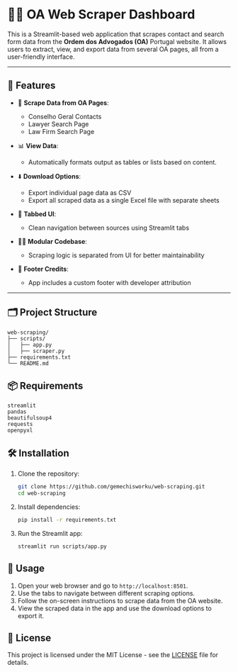 # 🕵️‍♂️ OA Web Scraper Dashboard

This is a Streamlit-based web application that scrapes contact and search form data from the **Ordem dos Advogados (OA)** Portugal website. It allows users to extract, view, and export data from several OA pages, all from a user-friendly interface.

---

## 🚀 Features

- 🔗 **Scrape Data from OA Pages**:
  - Conselho Geral Contacts
  - Lawyer Search Page
  - Law Firm Search Page

- 📊 **View Data**:
  - Automatically formats output as tables or lists based on content.

- ⬇️ **Download Options**:
  - Export individual page data as CSV
  - Export all scraped data as a single Excel file with separate sheets

- 🧭 **Tabbed UI**:
  - Clean navigation between sources using Streamlit tabs

- 🧑‍💻 **Modular Codebase**:
  - Scraping logic is separated from UI for better maintainability

- 🧾 **Footer Credits**:
  - App includes a custom footer with developer attribution

---

## 🗂 Project Structure

```plaintext
web-scraping/
├── scripts/
│   ├── app.py
│   ├── scraper.py
├── requirements.txt
└── README.md
```
## 📦 Requirements
```plaintext
streamlit
pandas
beautifulsoup4
requests
openpyxl
```
## 🛠 Installation
1. Clone the repository:
   ```bash
   git clone https://github.com/gemechisworku/web-scraping.git
   cd web-scraping
   ```
2. Install dependencies:
   ```bash
   pip install -r requirements.txt
    ```
3. Run the Streamlit app:
    ```bash
    streamlit run scripts/app.py
    ```
## 📖 Usage

1. Open your web browser and go to `http://localhost:8501`.
2. Use the tabs to navigate between different scraping options.
3. Follow the on-screen instructions to scrape data from the OA website.
4. View the scraped data in the app and use the download options to export it.

## 📝 License
This project is licensed under the MIT License - see the [LICENSE](LICENSE) file for details.

